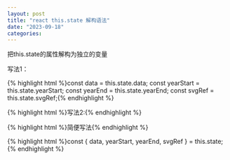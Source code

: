 ```yaml
---
layout: post
title: "react this.state 解构语法"
date: "2023-09-18"
categories: 
---
```

<p>把this.state的属性解构为独立的变量</p>
<p>写法1：</p>
{% highlight html %}const data = this.state.data;
const yearStart = this.state.yearStart;
const yearEnd = this.state.yearEnd;
const svgRef = this.state.svgRef;{% endhighlight %}
<p>{% highlight html %}写法2:{% endhighlight %}</p>
<p>{% highlight html %}简便写法{% endhighlight %}</p>
{% highlight html %}const { data, yearStart, yearEnd, svgRef } = this.state;{% endhighlight %}
